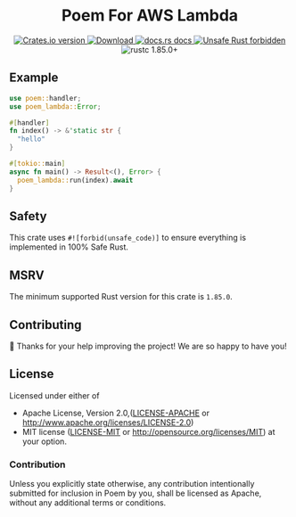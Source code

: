 <h1 align="center">Poem For AWS Lambda</h1>

<div align="center">
  <!-- Crates version -->
  <a href="https://crates.io/crates/poem-lambda">
    <img src="https://img.shields.io/crates/v/poem-lambda.svg?style=flat-square"
    alt="Crates.io version" />
  </a>
  <!-- Downloads -->
  <a href="https://crates.io/crates/poem-lambda">
    <img src="https://img.shields.io/crates/d/poem-lambda.svg?style=flat-square"
      alt="Download" />
  </a>
  <!-- docs.rs docs -->
  <a href="https://docs.rs/poem-lambda">
    <img src="https://img.shields.io/badge/docs-latest-blue.svg?style=flat-square"
      alt="docs.rs docs" />
  </a>
  <a href="https://github.com/rust-secure-code/safety-dance/">
    <img src="https://img.shields.io/badge/unsafe-forbidden-success.svg?style=flat-square"
      alt="Unsafe Rust forbidden" />
  </a>
  <a>
    <img src="https://img.shields.io/badge/rustc-1.85.0+-ab6000.svg"
      alt="rustc 1.85.0+" />
  </a>
</div>

## Example

```rust
use poem::handler;
use poem_lambda::Error;

#[handler]
fn index() -> &'static str {
  "hello"
}

#[tokio::main]
async fn main() -> Result<(), Error> {
  poem_lambda::run(index).await
}
```

## Safety

This crate uses `#![forbid(unsafe_code)]` to ensure everything is implemented in 100% Safe Rust.

## MSRV

The minimum supported Rust version for this crate is `1.85.0`.

## Contributing

:balloon: Thanks for your help improving the project! We are so happy to have you!


## License

Licensed under either of

* Apache License, Version 2.0,([LICENSE-APACHE](./LICENSE-APACHE) or http://www.apache.org/licenses/LICENSE-2.0)
* MIT license ([LICENSE-MIT](./LICENSE-MIT) or http://opensource.org/licenses/MIT)
  at your option.

### Contribution

Unless you explicitly state otherwise, any contribution intentionally submitted for inclusion in Poem by you, shall be licensed as Apache, without any additional terms or conditions.

<!-- Auto-update: 2025-10-11T12:09:43.300079 -->
